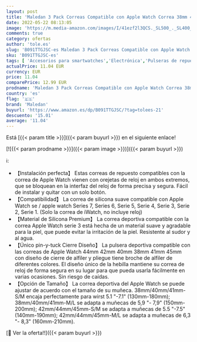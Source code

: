 ```yaml
---
layout: post
title: 'Maledan 3 Pack Correas Compatible con Apple Watch Correa 38mm 40mm 41mm 42mm 44mm 45mm  Correa de Silicona Suave Compatible con iWatch SE/Series 7 6 5 4 3 2 1  38mm/40mm/41mm-S/M Gris/Pino Verde/Coral'
date: 2022-05-22 08:13:05
image: 'https://m.media-amazon.com/images/I/41ezf2l3QCS._SL500_._SL400_.jpg'
comments: true
category: ofertas
author: 'tole.es'
slug: 'B091TTGJSC-es Maledan 3 Pack Correas Compatible con Apple Watch Correa...'
sku: 'B091TTGJSC-es'
tags: [ 'Accesorios para smartwatches','Electrónica','Pulseras de repuesto para smartwatches','Tecnología para vestir','apple','maledan','🇪🇸', ]
actualPrice: 11.04 EUR
currency: EUR
price: 11.04
comparePrice: 12.99 EUR
prodname: 'Maledan 3 Pack Correas Compatible con Apple Watch Correa 38mm 40mm 41mm 42mm 44mm 45mm  Correa de Silicona Suave Compatible con iWatch SE/Series 7 6 5 4 3 2 1  38mm/40mm/41mm-S/M Gris/Pino Verde/Coral'
country: 'es'
flag: '🇪🇸'
brand: 'Maledan'
buyurl: 'https://www.amazon.es/dp/B091TTGJSC/?tag=tolees-21'
descuento: '15.01'
average: '11.04'
---
```


Está [{{< param title >}}]({{< param buyurl >}}) en el siguiente enlace!

[![{{< param prodname >}}]({{< param image >}})]({{< param buyurl >}})

ℹ️:

- 【Instalación perfecta】 Estas correas de repuesto compatibles con la correa de Apple Watch vienen con orejetas de reloj en ambos extremos, que se bloquean en la interfaz del reloj de forma precisa y segura. Fácil de instalar y quitar con un solo botón.
- 【Compatibilidad】 La correa de silicona suave compatible con Apple Watch se / apple watch Series 7, Series 6, Serie 5, Serie 4, Serie 3, Serie 2, Serie 1. (Solo la correa de iWatch, no incluye reloj)
- 【Material de Silicona Premium】 La correa deportiva compatible con la correa Apple Watch serie 3 está hecha de un material suave y agradable para la piel, que puede evitar la irritación de la piel. Resistente al sudor y al agua.
- 【Único pin-y-tuck Cierre Diseño】 La pulsera deportiva compatible con las correas de Apple Watch 44mm 42mm 40mm 38mm 41mm 45mm con diseño de cierre de alfiler y pliegue tiene broche de alfiler de diferentes colores. El diseño único de la hebilla mantiene su correa de reloj de forma segura en su lugar para que pueda usarla fácilmente en varias ocasiones. Sin riesgo de caídas.
- 【Opción de Tamaño】 La correa deportiva del Apple Watch se puede ajustar de acuerdo con el tamaño de su muñeca. 38mm/40mm/41mm-S/M encaja perfectamente para wirst 5.1 "-7.1" (130mm-180mm); 38mm/40mm/41mm-M/L se adapta a muñecas de 5,9 "- 7,9" (150mm-200mm); 42mm/44mm/45mm-S/M se adapta a muñecas de 5.5 "-7.5" (140mm-190mm); 42mm/44mm/45mm-M/L se adapta a muñecas de 6,3 "- 8,3" (160mm-210mm).

[🛒 Ver la oferta!!]({{< param buyurl >}})
